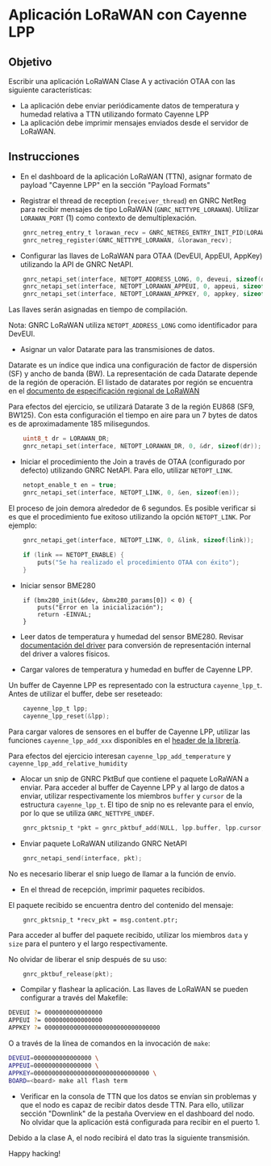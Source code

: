 # Aplicación LoRaWAN con Cayenne LPP

## Objetivo

Escribir una aplicación LoRaWAN Clase A y activación OTAA con las siguiente
características:
- La aplicación debe enviar periódicamente datos de temperatura y humedad
  relativa a TTN utilizando formato Cayenne LPP
- La aplicación debe imprimir mensajes enviados desde el servidor de LoRaWAN.

## Instrucciones

- En el dashboard de la aplicación LoRaWAN (TTN), asignar formato de payload
  "Cayenne LPP" en la sección "Payload Formats"

- Registrar el thread de reception (`receiver_thread`) en GNRC NetReg para
  recibir mensajes de tipo LoRaWAN (`GNRC_NETTYPE_LORAWAN`). Utilizar
`LORAWAN_PORT` (1) como contexto de demultiplexación.

```c
    gnrc_netreg_entry_t lorawan_recv = GNRC_NETREG_ENTRY_INIT_PID(LORAWAN_PORT, _recv_pid);
    gnrc_netreg_register(GNRC_NETTYPE_LORAWAN, &lorawan_recv);
```

- Configurar las llaves de LoRaWAN para OTAA (DevEUI, AppEUI, AppKey) utilizando
  la API de GNRC NetAPI.

```c
    gnrc_netapi_set(interface, NETOPT_ADDRESS_LONG, 0, deveui, sizeof(deveui));
    gnrc_netapi_set(interface, NETOPT_LORAWAN_APPEUI, 0, appeui, sizeof(appeui));
    gnrc_netapi_set(interface, NETOPT_LORAWAN_APPKEY, 0, appkey, sizeof(appkey));
```

Las llaves serán asignadas en tiempo de compilación.

Nota: GNRC LoRaWAN utiliza `NETOPT_ADDRESS_LONG` como identificador para DevEUI.

- Asignar un valor Datarate para las transmisiones de datos.

Datarate es un índice que indica una configuración de factor de dispersión (SF)
y ancho de banda (BW).  La representación de cada Datarate depende de la región
de operación. El listado de datarates por región se encuentra en el [documento
de especificación regional de
LoRaWAN](https://lora-alliance.org/sites/default/files/2018-07/lorawan_regional_parameters_v1.0.3reva_0.pdf)

Para efectos del ejercicio, se utilizará Datarate 3 de la región EU868 (SF9,
BW125). Con esta configuración el tiempo en aire para un  7 bytes de datos es
de aproximadamente 185 milisegundos.

```c
    uint8_t dr = LORAWAN_DR;
    gnrc_netapi_set(interface, NETOPT_LORAWAN_DR, 0, &dr, sizeof(dr));
```

- Iniciar el procedimiento the Join a través de OTAA (configurado por defecto)
utilizando GNRC NetAPI.  Para ello, utilizar `NETOPT_LINK`.

```c
    netopt_enable_t en = true;
    gnrc_netapi_set(interface, NETOPT_LINK, 0, &en, sizeof(en));
```

El proceso de join demora alrededor de 6 segundos. Es posible verificar si es
que el procedimiento fue exitoso utilizando la opción `NETOPT_LINK`. Por
ejemplo:

```c
    gnrc_netapi_get(interface, NETOPT_LINK, 0, &link, sizeof(link));
    
    if (link == NETOPT_ENABLE) {
        puts("Se ha realizado el procedimiento OTAA con éxito");
    }
```

- Iniciar sensor BME280

```
    if (bmx280_init(&dev, &bmx280_params[0]) < 0) {
        puts("Error en la inicialización");
        return -EINVAL;
    }
```

- Leer datos de temperatura y humedad del sensor BME280.
Revisar [documentación del driver](https://doc.riot-os.org/bmx280_8h.html) para
conversión de representación internal del driver a valores físicos.

- Cargar valores de temperatura y humedad en buffer de Cayenne LPP.

Un buffer de Cayenne LPP es representado con la estructura `cayenne_lpp_t`.
Antes de utilizar el buffer, debe ser reseteado:

```c
    cayenne_lpp_t lpp;
    cayenne_lpp_reset(&lpp);
```

Para cargar valores de sensores en el buffer de Cayenne LPP, utilizar las
funciones `cayenne_lpp_add_xxx` disponibles en el [header de la
librería](https://github.com/aabadie/cayenne-lpp/blob/master/cayenne_lpp.h).

Para efectos del ejercicio interesan `cayenne_lpp_add_temperature` y
`cayenne_lpp_add_relative_humidity`

- Alocar un snip de GNRC PktBuf que contiene el paquete LoRaWAN a enviar.  Para
  acceder al buffer de Cayenne LPP y al largo de datos a enviar, utilizar
respectivamente los miembros `buffer` y `cursor` de la estructura
`cayenne_lpp_t`. El tipo de snip no es relevante para el envío, por lo que se
utiliza `GNRC_NETTYPE_UNDEF`.

```c
    gnrc_pktsnip_t *pkt = gnrc_pktbuf_add(NULL, lpp.buffer, lpp.cursor, GNRC_NETTYPE_UNDEF);
```

- Enviar paquete LoRaWAN utilizando GNRC NetAPI

```c
    gnrc_netapi_send(interface, pkt);
```

No es necesario liberar el snip luego de llamar a la función de envío.

- En el thread de recepción, imprimir paquetes recibidos.

El paquete recibido se encuentra dentro del contenido del mensaje:
```
    gnrc_pktsnip_t *recv_pkt = msg.content.ptr;
``` 

Para acceder al buffer del paquete recibido, utilizar los miembros `data` y
`size` para el puntero y el largo respectivamente.

No olvidar de liberar el snip después de su uso:

```c
    gnrc_pktbuf_release(pkt);
```

- Compilar y flashear la aplicación.
Las llaves de LoRaWAN se pueden configurar a través del Makefile:

```sh
DEVEUI ?= 0000000000000000
APPEUI ?= 0000000000000000
APPKEY ?= 00000000000000000000000000000000
```

O a través de la línea de comandos en la invocación de `make`:

```sh
DEVEUI=0000000000000000 \
APPEUI=0000000000000000 \
APPKEY=00000000000000000000000000000000 \
BOARD=<board> make all flash term
```

- Verificar en la consola de TTN que los datos se envían sin problemas y que el
  nodo es capaz de recibir datos desde TTN.  Para ello, utilizar sección
"Downlink" de la pestaña Overview en el dashboard del nodo.  No olvidar que la
aplicación está configurada para recibir en el puerto 1.

Debido a la clase A, el nodo recibirá el dato tras la siguiente transmisión.


Happy hacking!
